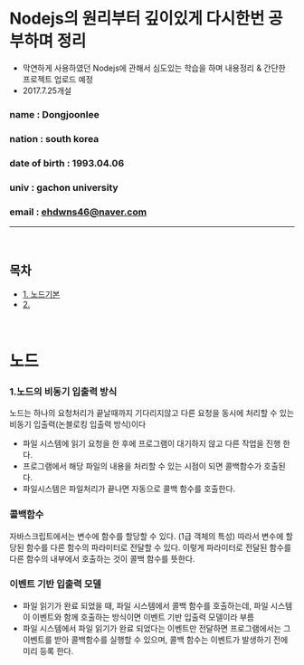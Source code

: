 # Nodejs의 원리부터 깊이있게 다시한번 공부하며 정리
- 막연하게 사용하였던 Nodejs에 관해서 심도있는 학습을 하며 내용정리 & 간단한 프로젝트 업로드 예정
- 2017.7.25개설

### name :  Dongjoonlee 
### nation : south korea
### date of birth : 1993.04.06
### univ : gachon university
### email : ehdwns46@naver.com

<hr/>
<br/>

## 목차

* [1. 노드기본](#노드기본)
* [2. ](#)

<br/>

# 노드
### 1.노드의 비동기 입출력 방식
노드는 하나의 요청처리가 끝날때까지 기다리지않고 다른 요청을 동시에 처리할 수 있는 비동기 입출력(논블로킹 입출력 방식)이다
- 파일 시스템에 읽기 요청을 한 후에 프로그램이 대기하지 않고 다른 작업을 진행 한다.
- 프로그램에서 해당 파일의 내용을 처리할 수 있는 시점이 되면 콜백함수가 호출된다.
- 파일시스템은 파일처리가 끝나면 자동으로 콜백 함수를 호출한다. 

### 콜백함수
자바스크립트에서는 변수에 함수를 할당할 수 있다. (1급 객체의 특성) 따라서 변수에 할당된 함수를 다른 함수의 파라미터로 전달할 수 있다.
이렇게 파라미터로 전달된 함수를 다른 함수의 내부에서 호출하는 것이 콜백 함수를 뜻한다.

### 이벤트 기반 입출력 모델
- 파일 읽기가 완료 되었을 때, 파일 시스템에서 콜백 함수를 호출하는데, 파일 시스템이 이벤트와 함께 호출하는 방식이면 이벤트 기반 입출력 모델이라 부름
- 파일 시스템에서 파일 읽기가 완료 되었다는 이벤트만 전달하면 프로그램에서는 그 이벤트를 받아 콜백함수를 실행할 수 있으며, 콜백 함수는 이벤트가 발생하기
전에 미리 등록 한다.
